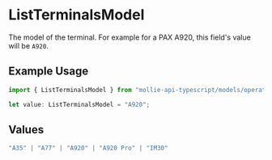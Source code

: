 # ListTerminalsModel

The model of the terminal. For example for a PAX A920, this field's value will be `A920`.

## Example Usage

```typescript
import { ListTerminalsModel } from "mollie-api-typescript/models/operations";

let value: ListTerminalsModel = "A920";
```

## Values

```typescript
"A35" | "A77" | "A920" | "A920 Pro" | "IM30"
```